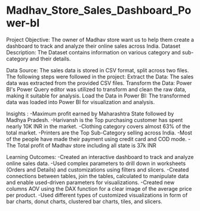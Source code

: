 # Madhav_Store_Sales_Dashboard_Power-bI
Project Objective: The owner of Madhav store want us to help them create a dashboard to track and analyze their online sales across India.
Dataset Description: The Dataset contains information on various category and sub-category and their details.

Data Source:
The sales data is stored in CSV format, split across two files. The following steps were followed in the project:
Extract the Data: The sales data was extracted from the provided CSV files.
Transform the Data: Power BI's Power Query editor was utilized to transform and clean the raw data, making it suitable for analysis.
Load the Data in Power BI: The transformed data was loaded into Power BI for visualization and analysis.

Insights :
-Maximum profit earned by Maharashtra State followed by Madhya Pradesh.
-Harivansh is the Top purchasing customer has spent nearly 10K INR in the market.
-Clothing category covers almost 63% of the total market.
-Printers are the Top Sub-Category selling across India.
-Most of the people have made their payment using credit card and COD mode.
-The Total profit of Madhav store including all state is 37k INR

Learning Outcomes:
-Created an interactive dashboard to track and analyze online sales data.
-Used complex parameters to drill down in worksheets (Orders and Details) and customizations using filters and slicers.
-Created connections between tables, join the tables, calculated to manipulate data and enable used-driven parameters for visualizations.
-Created new columns AOV using the DAX function for a clear image of the average price per product.
-Used different types of customized visualizations in form of bar charts, donut charts, clustered bar charts, tiles, and slicers.
